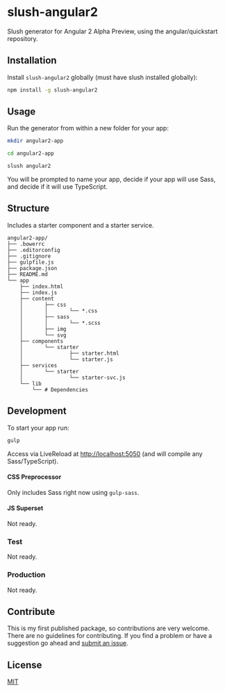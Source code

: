 slush-angular2
==============

Slush generator for Angular 2 Alpha Preview, using the angular/quickstart repository.

## Installation

Install `slush-angular2` globally (must have slush installed globally):

```bash
npm install -g slush-angular2
```

## Usage

Run the generator from within a new folder for your app:

```bash
mkdir angular2-app

cd angular2-app

slush angular2
```

You will be prompted to name your app, decide if your app will use Sass, and decide if it will use TypeScript.

## Structure

Includes a starter component and a starter service.

```
angular2-app/
├── .bowerrc
├── .editorconfig
├── .gitignore
├── gulpfile.js
├── package.json
├── README.md
└── app
	├── index.html
	├── index.js
	├── content
	│		├── css
	│		│		└── *.css
	│		├── sass
	│		│		└── *.scss
	│		├── img
	│   	└── svg
	├── components
	│		└── starter
	│				├── starter.html
	│				└── starter.js
	├── services
	│		└── starter
	│				└── starter-svc.js
	└── lib
		└── # Dependencies
```

## Development

To start your app run:

```bash
gulp
```

Access via LiveReload at [http://localhost:5050](http://localhost:5050) (and will compile any Sass/TypeScript).

#### CSS Preprocessor
Only includes Sass right now using `gulp-sass`.

#### JS Superset
Not ready. 

### Test

Not ready.

### Production

Not ready.

## Contribute

This is my first published package, so contributions are very welcome. There are no guidelines for contributing. If you find a problem or have a suggestion go ahead and [submit an issue](https://github.com/thevelourfog/slush-angular2/issues).

## License

[MIT](https://github.com/thevelourfog/slush-angular2/blob/master/LICENSE)